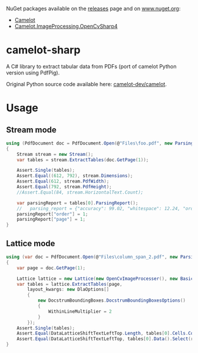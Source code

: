 NuGet packages available on the [releases](https://github.com/BobLd/camelot-sharp/releases) page and on www.nuget.org:
- [Camelot](https://www.nuget.org/packages/Camelot)
- [Camelot.ImageProcessing.OpenCvSharp4](https://www.nuget.org/packages/Camelot.ImageProcessing.OpenCvSharp4)

# camelot-sharp
A C# library to extract tabular data from PDFs (port of camelot Python version using PdfPig).

Original Python source code available here: [camelot-dev/camelot](https://github.com/camelot-dev/camelot).

# Usage
## Stream mode 
```csharp
using (PdfDocument doc = PdfDocument.Open(@"Files\foo.pdf", new ParsingOptions() { ClipPaths = true }))
{
	Stream stream = new Stream();
	var tables = stream.ExtractTables(doc.GetPage(1));

	Assert.Single(tables);
	Assert.Equal((612, 792), stream.Dimensions);
	Assert.Equal(612, stream.PdfWidth);
	Assert.Equal(792, stream.PdfHeight);
	//Assert.Equal(84, stream.HorizontalText.Count);

	var parsingReport = tables[0].ParsingReport();
	//   parsing_report = {"accuracy": 99.02, "whitespace": 12.24, "order": 1, "page": 1}
	parsingReport["order"] = 1;
	parsingReport["page"] = 1;
}
```

## Lattice mode
```csharp
using (var doc = PdfDocument.Open(@"Files\column_span_2.pdf", new ParsingOptions() { ClipPaths = true }))
{
	var page = doc.GetPage(1);

	Lattice lattice = new Lattice(new OpenCvImageProcesser(), new BasicSystemDrawingProcessor(), line_scale: 40);
	var tables = lattice.ExtractTables(page,
		layout_kwargs: new DlaOptions[]
		{
			new DocstrumBoundingBoxes.DocstrumBoundingBoxesOptions()
			{
				WithinLineMultiplier = 2
			}
		});
	Assert.Single(tables);
	Assert.Equal(DataLatticeShiftTextLeftTop.Length, tables[0].Cells.Count);
	Assert.Equal(DataLatticeShiftTextLeftTop, tables[0].Data().Select(r => r.Select(c => c).ToArray()).ToArray());
}

```
